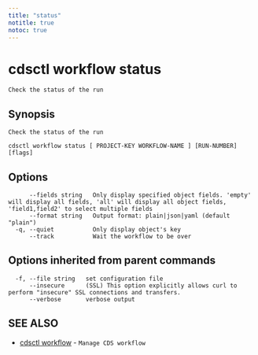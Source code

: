 ```yaml
---
title: "status"
notitle: true
notoc: true
---
```

# cdsctl workflow status

`Check the status of the run`

## Synopsis

`Check the status of the run`

```
cdsctl workflow status [ PROJECT-KEY WORKFLOW-NAME ] [RUN-NUMBER] [flags]
```

## Options

```
      --fields string   Only display specified object fields. 'empty' will display all fields, 'all' will display all object fields, 'field1,field2' to select multiple fields
      --format string   Output format: plain|json|yaml (default "plain")
  -q, --quiet           Only display object's key
      --track           Wait the workflow to be over
```

## Options inherited from parent commands

```
  -f, --file string   set configuration file
      --insecure      (SSL) This option explicitly allows curl to perform "insecure" SSL connections and transfers.
      --verbose       verbose output
```

## SEE ALSO

* [cdsctl workflow](/docs/components/cdsctl/workflow/)	 - `Manage CDS workflow`

